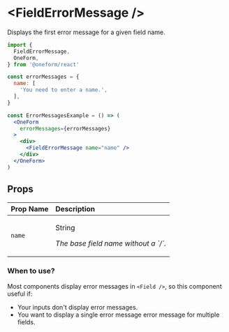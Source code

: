 # &lt;FieldErrorMessage /&gt;

Displays the first error message for a given field name.

```jsx
import {
  FieldErrorMessage,
  OneForm,
} from '@oneform/react'

const errorMessages = {
  name: [
    'You need to enter a name.',
  ],
}

const ErrorMessagesExample = () => (
  <OneForm
    errorMessages={errorMessages}
  >
    <div>
      <FieldErrorMessage name="name" />
    </div>
  </OneForm>
)
```

## Props

<table>
  <thead>
    <tr>
      <th style="text-align:left">Prop Name</th>
      <th style="text-align:left">Description</th>
    </tr>
  </thead>
  <tbody>
    <tr>
      <td style="text-align:left"><code>name</code>
      </td>
      <td style="text-align:left">
        <p>String</p>
        <p><em>The base field name without a `/`.</em></p>
      </td>
    </tr>
  </tbody>
</table>


### When to use?

Most components display error messages in `<Field />`, so this component useful if:

* Your inputs don't display error messages.
* You want to display a single error message error message for multiple fields.


